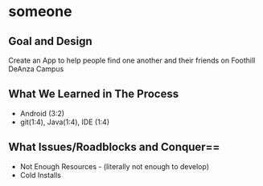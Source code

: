 # someone

## Goal and Design

Create an App to help people find one another and their friends on Foothill DeAnza Campus

## What We Learned in The Process

* Android (3:2)
* git(1:4), Java(1:4), IDE (1:4)

## What Issues/Roadblocks and Conquer==

* Not Enough Resources - (literally not enough to develop)
* Cold Installs
